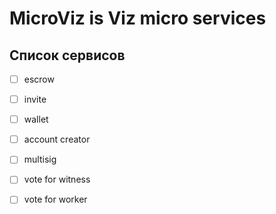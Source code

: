 # MicroViz is Viz micro services

## Список сервисов
- [ ] escrow
- [ ] invite
- [ ] wallet
- [ ] account creator
- [ ] multisig
- [ ] vote for witness
- [ ] vote for worker

